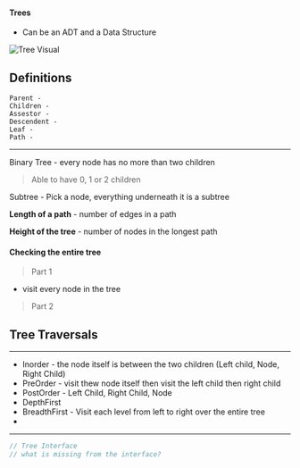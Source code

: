 #### Trees

* Can be an ADT and a Data  Structure

![Tree Visual](https://raw.githubusercontent.com/RamziCarter/DataStructures1/main/TreesEx.png)


Definitions
---

```
Parent - 
Children - 
Assestor - 
Descendent - 
Leaf - 
Path - 
```

---

Binary Tree - every node has no more than two children 
> Able to have 0, 1 or 2 children

Subtree - Pick a node, everything underneath it is a subtree

**Length of a path** - number of edges in a path


**Height of the tree** - number of nodes in the longest path


#### Checking the entire tree
> Part 1
* visit every node in the tree

> Part 2


## Tree Traversals

---
* Inorder -  the node itself is between the two children (Left child, Node, Right Child)
* PreOrder - visit thew node itself then visit the left child then right child
* PostOrder - Left Child, Right Child, Node
* DepthFirst
* BreadthFirst - Visit each level from left to right over the entire tree
* 

---



```java
// Tree Interface
// what is missing from the interface?



```
